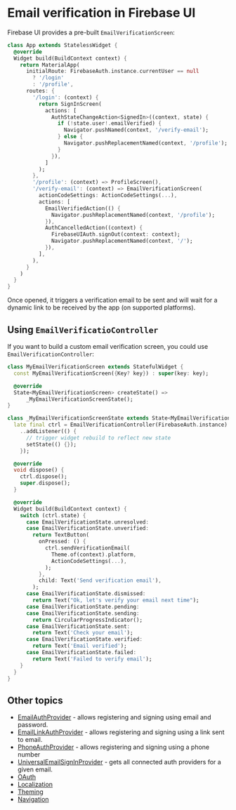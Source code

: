 # Email verification in Firebase UI

Firebase UI provides a pre-built `EmailVerificationScreen`:

```dart
class App extends StatelessWidget {
  @override
  Widget build(BuildContext context) {
    return MaterialApp(
      initialRoute: FirebaseAuth.instance.currentUser == null
        ? '/login'
        : '/profile',
      routes: {
        '/login': (context) {
          return SignInScreen(
            actions: [
              AuthStateChangeAction<SignedIn>((context, state) {
                if (!state.user!.emailVerified) {
                  Navigator.pushNamed(context, '/verify-email');
                } else {
                  Navigator.pushReplacementNamed(context, '/profile');
                }
              }),
            ]
          );
        },
        '/profile': (context) => ProfileScreen(),
        '/verify-email': (context) => EmailVerificationScreen(
          actionCodeSettings: ActionCodeSettings(...),
          actions: [
            EmailVerifiedAction(() {
              Navigator.pushReplacementNamed(context, '/profile');
            }),
            AuthCancelledAction((context) {
              FirebaseUIAuth.signOut(context: context);
              Navigator.pushReplacementNamed(context, '/');
            }),
          ],
        ),
      }
    )
  }
}
```

Once opened, it triggers a verification email to be sent and will wait for a dynamic link to be received by the app (on supported platforms).

## Using `EmailVerificatioController`

If you want to build a custom email verification screen, you could use `EmailVerificationController`:

```dart
class MyEmailVerificationScreen extends StatefulWidget {
  const MyEmailVerificationScreen({Key? key}) : super(key: key);

  @override
  State<MyEmailVerificationScreen> createState() =>
      _MyEmailVerificationScreenState();
}

class _MyEmailVerificationScreenState extends State<MyEmailVerificationScreen> {
  late final ctrl = EmailVerificationController(FirebaseAuth.instance)
    ..addListener(() {
      // trigger widget rebuild to reflect new state
      setState(() {});
    });

  @override
  void dispose() {
    ctrl.dispose();
    super.dispose();
  }

  @override
  Widget build(BuildContext context) {
    switch (ctrl.state) {
      case EmailVerificationState.unresolved:
      case EmailVerificationState.unverified:
        return TextButton(
          onPressed: () {
            ctrl.sendVerificationEmail(
              Theme.of(context).platform,
              ActionCodeSettings(...),
            );
          },
          child: Text('Send verification email'),
        );
      case EmailVerificationState.dismissed:
        return Text("Ok, let's verify your email next time");
      case EmailVerificationState.pending:
      case EmailVerificationState.sending:
        return CircularProgressIndicator();
      case EmailVerificationState.sent:
        return Text('Check your email');
      case EmailVerificationState.verified:
        return Text('Email verified');
      case EmailVerificationState.failed:
        return Text('Failed to verify email');
    }
  }
}
```

## Other topics

- [EmailAuthProvider](./email.md) - allows registering and signing using email and password.
- [EmailLinkAuthProvider](./email-link.md) - allows registering and signing using a link sent to email.
- [PhoneAuthProvider](./phone.md) - allows registering and signing using a phone number
- [UniversalEmailSignInProvider](./universal-email-sign-in.md) - gets all connected auth providers for a given email.
- [OAuth](./oauth.md)
- [Localization](../../../firebase_ui_localizations/README.md)
- [Theming](../theming.md)
- [Navigation](../navigation.md)
